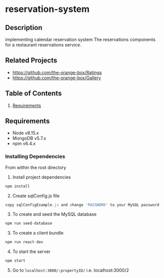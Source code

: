 # reservation-system

## Description
implementing calendar reservation system
The reservations components for a restaurant reservations service.

## Related Projects
  - https://github.com/the-orange-box/Ratings
  - https://github.com/the-orange-box/Gallery

## Table of Contents
1. [Requirements](#requirements)

## Requirements
- Node v8.15.x
- MongoDB v5.7.x
- npm v6.4.x

### Installing Dependencies
From within the root directory


1. Install project dependencies
```javascript
npm install
```

2. Create sqlConfig.js file
```javascript
copy sqlConfigExample.js and change 'PASSWORD' to your MySQL password
```

3. To create and seed the MySQL database
```javascript
npm run seed-database
```

3. To create a client bundle
```javascript
npm run react-dev
```

4. To start the server
```javascript
npm start
```

5. Go to `localhost:3000/:propertyID/` i.e. localhost:3000/2



